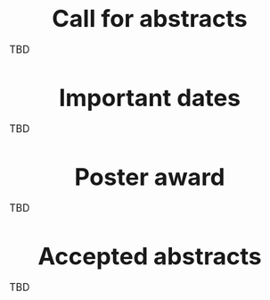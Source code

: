<!-- # Call for Abstracts -->

<!-- We invite researchers and practitioners to submit abstracts on topics related to shared autonomy, sense of agency, human-robot interaction, and related fields. Contributions may include (but are not limited to):

- Neuroscientific foundations of agency and embodiment
- Shared autonomy in assistive technologies
- Teleoperation and user experience
- Sensory feedback and situational awareness
- Applications in prosthetics, robotics, and human-machine interfaces

**Submission Guidelines:**
- Abstracts should be written in English and not exceed 300 words.
- Please include title, authors, affiliations, and contact information.
- Submission deadline: _TBD_
- Notification of acceptance: _TBD_

For questions and submissions, contact the organizers at: [your-email@example.com]

---

More details will be provided soon. Stay tuned! -->

<h1 id="call for abstracts" style="text-align: center; margin-top: 50px; margin-bottom: 20px; font-size: 42px; font-weight: bold">Call for abstracts</h1>
<div style="text-align: justify; font-size: 18px;">
TBD
<div>

<h1 id="important dates" style="text-align: center; margin-top: 50px; margin-bottom: 20px; font-size: 42px; font-weight: bold">Important dates</h1>
<div style="text-align: justify; font-size: 18px;">
TBD
<div>

<h1 id="poster award" style="text-align: center; margin-top: 50px; margin-bottom: 20px; font-size: 42px; font-weight: bold">Poster award</h1>
<div style="text-align: justify; font-size: 18px;">
TBD
<div>

<h1 id="accepted abstracts" style="text-align: center; margin-top: 50px; margin-bottom: 20px; font-size: 42px; font-weight: bold">Accepted abstracts</h1>
<div style="text-align: justify; font-size: 18px;">
TBD
<div>